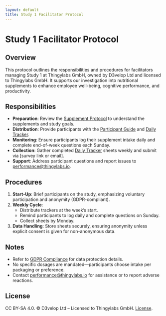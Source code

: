 ```yaml
---
layout: default
title: Study 1 Facilitator Protocol
---
```


<!-- docs/study-1-facilitator-protocol.md -->
# Study 1 Facilitator Protocol

## Overview
This protocol outlines the responsibilities and procedures for facilitators managing Study 1 at Thingylabs GmbH, owned by D3velop Ltd and licensed to Thingylabs GmbH. It supports our investigation into nutritional supplements to enhance employee well-being, cognitive performance, and productivity.

## Responsibilities
- **Preparation**: Review the [Supplement Protocol](s1-supplement-protocol.md) to understand the supplements and study goals.
- **Distribution**: Provide participants with the [Participant Guide](s1-participant-guide.md) and [Daily Tracker](surveys/s1-daily-tracker.md).
- **Monitoring**: Ensure participants log their supplement intake daily and complete end-of-week questions each Sunday.
- **Collection**: Gather completed [Daily Tracker](surveys/s1-daily-tracker.md) sheets weekly and submit via [survey link or email].
- **Support**: Address participant questions and report issues to [performance@thingylabs.io](mailto:performance@thingylabs.io).

## Procedures
1. **Start-Up**: Brief participants on the study, emphasizing voluntary participation and anonymity (GDPR-compliant).
2. **Weekly Cycle**:
   - Distribute trackers at the week’s start.
   - Remind participants to log daily and complete questions on Sunday.
   - Collect sheets by Monday.
3. **Data Handling**: Store sheets securely, ensuring anonymity unless explicit consent is given for non-anonymous data.

## Notes
- Refer to [GDPR Compliance](/thingylabs-performance-initiative/gdpr-compliance.md) for data protection details.
- No specific dosages are mandated—participants choose intake per packaging or preference.
- Contact [performance@thingylabs.io](mailto:performance@thingylabs.io) for assistance or to report adverse reactions.

## License
CC BY-SA 4.0. © D3velop Ltd – Licensed to Thingylabs GmbH. [License](https://creativecommons.org/licenses/by-sa/4.0/).